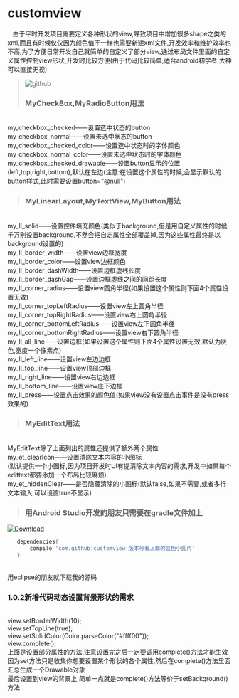 # customview
    由于平时开发项目需要定义各种形状的view,导致项目中增加很多shape之类的xml,而且有时候仅仅因为颜色值不一样也需要新建xml文件,开发效率和维护效率也不高,为了方便日常开发自己就简单的自定义了部分view,通过布局文件里面的自定义属性控制view形状,开发时比较方便(由于代码比较简单,适合android初学者,大神可以直接无视)
>![github](https://github.com/2380253499/customview/blob/master/study/app/src/main/res/drawable/demo.png "github") 
>### MyCheckBox,MyRadioButton用法
<br />my_checkbox_checked——设置选中状态的button
<br/>my_checkbox_normal——设置未选中状态的button
<br/>my_checkbox_checked_color——设置选中状态时的字体颜色
<br/>my_checkbox_normal_color——设置未选中状态时的字体颜色
<br/>my_checkbox_checked_drawable——设置button显示的位置(left,top,right,bottom),默认在左边(注意:在设置这个属性的时候,会显示默认的button样式,此时需要设置button="@null")
>### MyLinearLayout,MyTextView,MyButton用法
<br />my_ll_solid——设置控件填充颜色(类似于background,但是用自定义属性的时候千万别设置background,不然会把自定属性全部覆盖掉,因为这些属性最终是以background设置的)
<br/>my_ll_border_width——设置view边框宽度
<br/>my_ll_border_color——设置view边框颜色
<br/>my_ll_border_dashWidth——设置边框虚线长度
<br/>my_ll_border_dashGap——设置边框虚线之间的间距长度
<br/>my_ll_corner_radius——设置view圆角半径(如果设置这个属性则下面4个属性设置无效)
<br/>my_ll_corner_topLeftRadius——设置view左上圆角半径
<br/>my_ll_corner_topRightRadius——设置view右上圆角半径
<br/>my_ll_corner_bottomLeftRadius——设置view左下圆角半径
<br/>my_ll_corner_bottomRightRadius——设置view右下圆角半径
<br/>my_ll_all_line——设置边框(如果设置这个属性则下面4个属性设置无效,默认为灰色,宽度一个像素点)
<br/>my_ll_left_line——设置view左边边框
<br/>my_ll_top_line——设置view顶部边框
<br/>my_ll_right_line——设置view右边边框
<br/>my_ll_bottom_line——设置view底下边框
<br/>my_ll_press——设置点击效果的颜色值(如果view没有设置点击事件是没有press效果的)
>### MyEditText用法
<br/>MyEditText除了上面列出的属性还提供了额外两个属性
<br/>my_et_clearIcon——设置清除文本内容的小图标<br/>(默认提供一个小图标,因为项目开发时UI有提清除文本内容的需求,开发中如果每个edittext都要添加一个布局比较麻烦)
<br/>my_et_hiddenClear——是否隐藏清除的小图标(默认false,如果不需要,或者多行文本输入,可以设置true不显示)
>### 用Android Studio开发的朋友只需要在gradle文件加上
[ ![Download](https://api.bintray.com/packages/zhongrui/customview/customview/images/download.svg) ](https://bintray.com/zhongrui/customview/customview/_latestVersion)
 ```groovy
	dependencies{
 		compile 'com.github:customview:版本号看上面的蓝色小图片'
	}
 ```
<br/>用eclipse的朋友就下载我的源码
### 1.0.2新增代码动态设置背景形状的需求
<br/>view.setBorderWidth(10);
<br/>view.setTopLine(true);
<br/>view.setSolidColor(Color.parseColor("#ffff00"));
<br/>view.complete();
<br/>上面是设置部分属性的方法,注意设置完之后一定要调用complete()方法才能生效
<br/>因为set方法只是收集你想要设置某个形状的各个属性,然后在complete()方法里面汇总生成一个Drawable对象
<br/>最后设置到view的背景上,简单一点就是complete()方法等价于setBackground()方法
